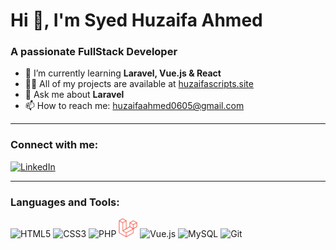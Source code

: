# Hi 👋, I'm Syed Huzaifa Ahmed

### A passionate FullStack Developer

- 🌱 I’m currently learning **Laravel, Vue.js & React**
- 👨‍💻 All of my projects are available at [huzaifascripts.site](https://huzaifascripts.site/)
- 💬 Ask me about **Laravel**
- 📫 How to reach me: [huzaifaahmed0605@gmail.com](mailto:huzaifaahmed0605@gmail.com)

---

### Connect with me:

[![LinkedIn](https://img.shields.io/badge/LinkedIn-blue?style=for-the-badge&logo=linkedin&logoColor=white)](https://www.linkedin.com/in/huzaifa-ahmed-20390729a/)

---

### Languages and Tools:

<p align="left">
  <img src="https://cdn.jsdelivr.net/gh/devicons/devicon/icons/html5/html5-original.svg" height="30" alt="HTML5" />
  <img src="https://cdn.jsdelivr.net/gh/devicons/devicon/icons/css3/css3-original.svg" height="30" alt="CSS3" />
  <img src="https://cdn.jsdelivr.net/gh/devicons/devicon/icons/php/php-original.svg" height="30" alt="PHP" />
  <img src="https://raw.githubusercontent.com/devicons/devicon/master/icons/laravel/laravel-original.svg" height="30" alt="Laravel" />
  <img src="https://cdn.jsdelivr.net/gh/devicons/devicon/icons/vuejs/vuejs-original.svg" height="30" alt="Vue.js" />
  <img src="https://cdn.jsdelivr.net/gh/devicons/devicon/icons/mysql/mysql-original.svg" height="30" alt="MySQL" />
  <img src="https://cdn.jsdelivr.net/gh/devicons/devicon/icons/git/git-original.svg" height="30" alt="Git" />
</p>
